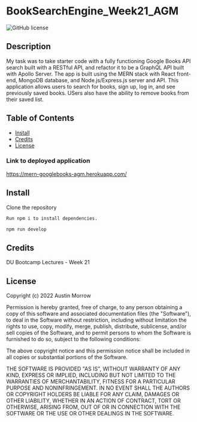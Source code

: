 # BookSearchEngine_Week21_AGM

![GitHub license](https://img.shields.io/badge/license-MIT-yellow.svg)
## Description
My task was to take starter code with a fully functioning Google Books API search built with a RESTful API, and refactor it to be a GraphQL API built with Apollo Server. The app is built using the MERN stack with React front-end, MongoDB database, and Node.js/Express.js server and API. This application allows users to search for books, sign up, log in, and see previously saved books. USers also have the ability to remove books from their saved list.


## Table of Contents
- [Install](#install)
- [Credits](#credits)
- [License](#license)



### Link to deployed application

https://mern-googlebooks-agm.herokuapp.com/


## Install
Clone the repository
```bash
Run npm i to install dependencies. 
```

```bash
npm run develop 
```

## Credits
DU Bootcamp Lectures - Week 21

## License

Copyright (c) 2022 Austin Morrow

Permission is hereby granted, free of charge, to any person obtaining a copy
of this software and associated documentation files (the "Software"), to deal
in the Software without restriction, including without limitation the rights
to use, copy, modify, merge, publish, distribute, sublicense, and/or sell
copies of the Software, and to permit persons to whom the Software is
furnished to do so, subject to the following conditions:

The above copyright notice and this permission notice shall be included in all
copies or substantial portions of the Software.

THE SOFTWARE IS PROVIDED "AS IS", WITHOUT WARRANTY OF ANY KIND, EXPRESS OR
IMPLIED, INCLUDING BUT NOT LIMITED TO THE WARRANTIES OF MERCHANTABILITY,
FITNESS FOR A PARTICULAR PURPOSE AND NONINFRINGEMENT. IN NO EVENT SHALL THE
AUTHORS OR COPYRIGHT HOLDERS BE LIABLE FOR ANY CLAIM, DAMAGES OR OTHER
LIABILITY, WHETHER IN AN ACTION OF CONTRACT, TORT OR OTHERWISE, ARISING FROM,
OUT OF OR IN CONNECTION WITH THE SOFTWARE OR THE USE OR OTHER DEALINGS IN THE
SOFTWARE.
